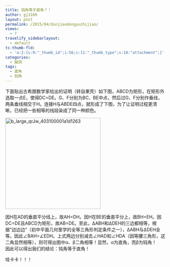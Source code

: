 ```yaml
---
title: 钝角等于直角？！
author: gj3169
layout: post
permalink: /2015/04/dunjiaodengyuzhijiao/
views:
  - 7
travelify_sidebarlayout:
  - default
tc-thumb-fld:
  - 'a:2:{s:9:"_thumb_id";i:56;s:11:"_thumb_type";s:10:"attachment";}'
categories:
  - 脑洞
tags:
  - 直角
  - 钝角
---
```

下面贴出古希腊数学家给出的证明（转自果壳）如下图，ABCD为矩形，在矩形外选取一点E，使得DC=DE。G、F分别为BC、BE中点，然后过G、F分别作垂线，两条垂线相交于H。连接H与ABDE四点，就形成了下图，为了让证明过程更清晰，已经把一些相等的线段染成了同一种颜色。

[<img class="alignnone size-medium wp-image-56" src="http://7xind4.com1.z0.glb.clouddn.com/uploads/2015/04/b_large_qrJw_403100001a1d1263-300x287.jpg" alt="b_large_qrJw_403100001a1d1263" width="300" height="287" />][1]

因H在AD的垂直平分线上，故AH=DH。因H在BE的垂直平分上，故BH=EH。因DC=DE且ABCD为矩形，故AB=DE。至此，ΔABH和ΔDEH的三边都相等，根据“边边边”（初中平面几何里学的全等三角形判定条件之一），ΔABH与ΔDEH全等。因此∠BAH=∠EDH。上式两边分别减去∠HAD和∠HDA（因等腰三角形，这二角显然相等），则可得出图中α、β二角相等！显然，α为直角，而β为钝角！  
因此可以得出我们的结论：钝角等于直角！

哇卡卡！！！

 [1]: http://7xind4.com1.z0.glb.clouddn.com/uploads/2015/04/b_large_qrJw_403100001a1d1263.jpg